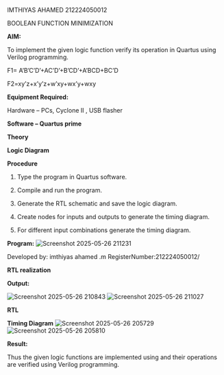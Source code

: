 IMTHIYAS AHAMED 
212224050012

BOOLEAN FUNCTION MINIMIZATION


**AIM:**

To implement the given logic function verify its operation in Quartus using Verilog programming.

F1= A’B’C’D’+AC’D’+B’CD’+A’BCD+BC’D 

F2=xy’z+x’y’z+w’xy+wx’y+wxy

**Equipment Required:**

Hardware – PCs, Cyclone II , USB flasher

**Software – Quartus prime**

**Theory**

**Logic Diagram**

**Procedure**

1.	Type the program in Quartus software.

2.	Compile and run the program.

3.	Generate the RTL schematic and save the logic diagram.

4.	Create nodes for inputs and outputs to generate the timing diagram.

5.	For different input combinations generate the timing diagram.


**Program:**
![Screenshot 2025-05-26 211231](https://github.com/user-attachments/assets/d2b7bfa7-ec9d-4293-a02b-2b68379b1fb2)


Developed by: imthiyas ahamed .m RegisterNumber:212224050012/


**RTL realization**

**Output:**

![Screenshot 2025-05-26 210843](https://github.com/user-attachments/assets/2074d1f8-9139-4aa6-8d7d-7a225d6e13ce)
![Screenshot 2025-05-26 211027](https://github.com/user-attachments/assets/2cc99972-5a7f-4dba-8556-021305d4a813)

**RTL**

**Timing Diagram**
![Screenshot 2025-05-26 205729](https://github.com/user-attachments/assets/69bbda49-7944-45b8-b6fb-964ad145d187)
![Screenshot 2025-05-26 205810](https://github.com/user-attachments/assets/ab5c4f48-d10c-4a1f-8547-d26b1af4a92e)

**Result:**

Thus the given logic functions are implemented using and their operations are verified using Verilog programming.

